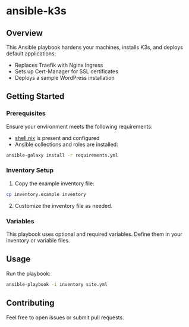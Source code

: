 # ansible-k3s

## Overview
This Ansible playbook hardens your machines, installs K3s, and deploys default applications:
- Replaces Traefik with Nginx Ingress
- Sets up Cert-Manager for SSL certificates
- Deploys a sample WordPress installation

## Getting Started

### Prerequisites
Ensure your environment meets the following requirements:
- [shell.nix](./shell.nix) is present and configured
- Ansible collections and roles are installed:
```bash
ansible-galaxy install -r requirements.yml
```

### Inventory Setup
1. Copy the example inventory file:
```bash
cp inventory.example inventory
```
2. Customize the inventory file as needed.

### Variables
This playbook uses optional and required variables. Define them in your inventory or variable files.

## Usage
Run the playbook:
```bash
ansible-playbook -i inventory site.yml
```

## Contributing
Feel free to open issues or submit pull requests.

